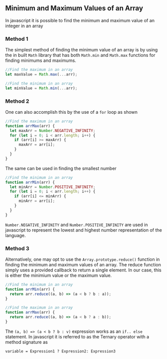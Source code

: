 ## Minimum and Maximum Values of an Array

In javascript it is possible to find the minimum and maximum value of an integer in an array

### Method 1

The simplest method of finding the minimum value of an array is by using the in built `Math` library that has both `Math.min` and `Math.max` functions for finding minimums and maximums.

```js
//Find the maximum in an array
let maxValue = Math.max(...arr);

//Find the minimum in an array
let minValue = Math.min(...arr);
```

### Method 2

One can also accomplish this by the use of a `for` loop as shown

```js
//Find the maximum in an array
function arrMax(arr) {
  let maxArr = Number.NEGATIVE_INFINITY;
  for (let i = 0; i < arr.length; i++) {
    if (arr[i] >= maxArr) {
      maxArr = arr[i];
    }
  }
}
```

The same can be used in finding the smallest number

```js
//Find the minimum in an array
function arrMin(arr) {
  let minArr = Number.POSITIVE_INFINITY;
  for (let i = 0; i < arr.length; i++) {
    if (arr[i] <= minArr) {
      minArr = arr[i];
    }
  }
}
```

`Number.NEGATIVE_INFINITY` and `Number.POSITIVE_INFINITY` are used in javascript to represent the lowest and highest number representation of the language.

### Method 3

Alternatively, one may opt to use the `Array.prototype.reduce()` function in finding the minimum and maximum values of an array. The reduce function simply uses a provided callback to return a single element. In our case, this is either the minimium value or the maximum value.

```js
//Find the minimum in an array
function arrMin(arr) {
  return arr.reduce((a, b) => (a < b ? b : a));
}
```

```js
//Find the maximum in an array
function arrMax(arr) {
  return arr.reduce((a, b) => (a < b ? a : b));
}
```

The `(a, b) => (a < b ? b : v)` expression works as an `if.. else` statement. In javascript it is referred to as the Ternary operator with a method signature as

`variable = Expression1 ? Expression2: Expression3`
